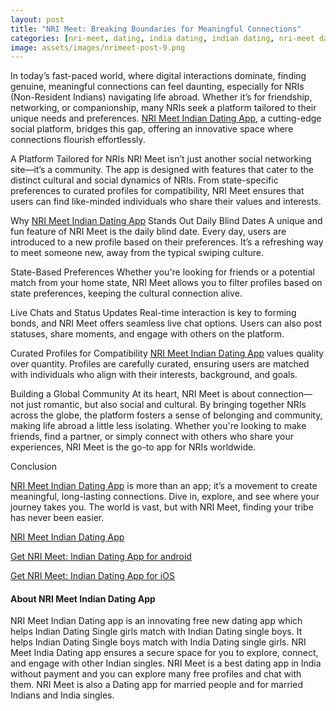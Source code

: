 ```yaml
---
layout: post
title: "NRI Meet: Breaking Boundaries for Meaningful Connections"
categories: [nri-meet, dating, india dating, indian dating, nri-meet dating app]
image: assets/images/nrimeet-post-9.png
---
```



In today’s fast-paced world, where digital interactions dominate, finding genuine, meaningful connections can feel daunting, especially for NRIs (Non-Resident Indians) navigating life abroad. Whether it’s for friendship, networking, or companionship, many NRIs seek a platform tailored to their unique needs and preferences. [NRI Meet Indian Dating App](https://nrimeet.app/download), a cutting-edge social platform, bridges this gap, offering an innovative space where connections flourish effortlessly.

A Platform Tailored for NRIs
NRI Meet isn’t just another social networking site—it’s a community. The app is designed with features that cater to the distinct cultural and social dynamics of NRIs. From state-specific preferences to curated profiles for compatibility, NRI Meet ensures that users can find like-minded individuals who share their values and interests.

Why [NRI Meet Indian Dating App](https://nrimeet.app/download) Stands Out
Daily Blind Dates
A unique and fun feature of NRI Meet is the daily blind date. Every day, users are introduced to a new profile based on their preferences. It’s a refreshing way to meet someone new, away from the typical swiping culture.

State-Based Preferences
Whether you're looking for friends or a potential match from your home state, NRI Meet allows you to filter profiles based on state preferences, keeping the cultural connection alive.

Live Chats and Status Updates
Real-time interaction is key to forming bonds, and NRI Meet offers seamless live chat options. Users can also post statuses, share moments, and engage with others on the platform.

Curated Profiles for Compatibility
[NRI Meet Indian Dating App](https://nrimeet.app/download) values quality over quantity. Profiles are carefully curated, ensuring users are matched with individuals who align with their interests, background, and goals.

Building a Global Community
At its heart, NRI Meet is about connection—not just romantic, but also social and cultural. By bringing together NRIs across the globe, the platform fosters a sense of belonging and community, making life abroad a little less isolating. Whether you're looking to make friends, find a partner, or simply connect with others who share your experiences, NRI Meet is the go-to app for NRIs worldwide.


Conclusion 

[NRI Meet Indian Dating App](https://nrimeet.app/download) is more than an app; it’s a movement to create meaningful, long-lasting connections. Dive in, explore, and see where your journey takes you. The world is vast, but with NRI Meet, finding your tribe has never been easier.


[NRI Meet Indian Dating App](https://nrimeet.app/download)

[Get NRI Meet: Indian Dating App for android](https://play.google.com/store/apps/details?id=com.koottali.app&hl=en_IN&gl=US)

[Get NRI Meet: Indian Dating App for iOS](https://apps.apple.com/us/app/nri-meet-find-meet-marry-nris/id6448742453)


#### About NRI Meet Indian Dating App

NRI Meet Indian Dating app is an innovating free new dating app which helps Indian Dating Single girls match with Indian Dating single boys. It helps Indian Dating Single boys match with India Dating single girls. NRI Meet India Dating app ensures a secure space for you to explore, connect, and engage with other Indian  singles. NRI Meet is a best dating app in India without payment and you can explore many free profiles and chat with them. NRI Meet is also a Dating app for married people and for married Indians and India singles.